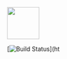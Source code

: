 <img src="https://github.com/tensorflow/magenta/raw/master/magenta-logo-bg.png" height="75">

[![Build Status](https://travis-ci.org/magenta/magenta-js.svg?branch=master)](ht